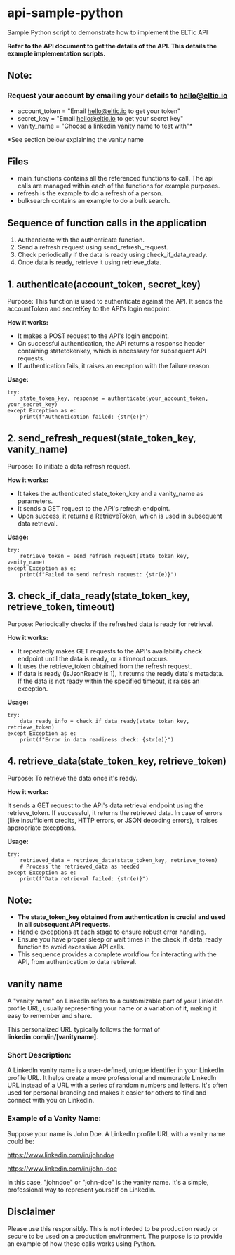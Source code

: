 # api-sample-python
Sample Python script to demonstrate how to implement the ELTic API

**Refer to the API document to get the details of the API.  This details the example implementation scripts.**

## Note:
### Request your account by emailing your details to hello@eltic.io
- account_token = "Email hello@eltic.io to get your token"
- secret_key = "Email hello@eltic.io to get your secret key"
- vanity_name = "Choose a linkedin vanity name to test with"*

*See section below explaining the vanity name


## Files
- main_functions contains all the referenced functions to call.  The api calls are managed within each of the functions for example purposes.
- refresh is the example to do a refresh of a person.
- bulksearch contains an example to do a bulk search.


## Sequence of function calls in the application
1. Authenticate with the authenticate function.
2. Send a refresh request using send_refresh_request.
3. Check periodically if the data is ready using check_if_data_ready.
4. Once data is ready, retrieve it using retrieve_data.


## 1. authenticate(account_token, secret_key)

Purpose: This function is used to authenticate against the API. It sends the accountToken and secretKey to the API's login endpoint.

**How it works:**

- It makes a POST request to the API's login endpoint.
- On successful authentication, the API returns a response header containing statetokenkey, which is necessary for subsequent API requests.
- If authentication fails, it raises an exception with the failure reason.

**Usage:**
```
try:
    state_token_key, response = authenticate(your_account_token, your_secret_key)
except Exception as e:
    print(f"Authentication failed: {str(e)}")
```


## 2. send_refresh_request(state_token_key, vanity_name)

Purpose: To initiate a data refresh request.

**How it works:**

- It takes the authenticated state_token_key and a vanity_name as parameters.
- It sends a GET request to the API's refresh endpoint.
- Upon success, it returns a RetrieveToken, which is used in subsequent data retrieval.

**Usage:**
```
try:
    retrieve_token = send_refresh_request(state_token_key, vanity_name)
except Exception as e:
    print(f"Failed to send refresh request: {str(e)}")
```


## 3. check_if_data_ready(state_token_key, retrieve_token, timeout)

Purpose: Periodically checks if the refreshed data is ready for retrieval.

**How it works:**

- It repeatedly makes GET requests to the API's availability check endpoint until the data is ready, or a timeout occurs.
- It uses the retrieve_token obtained from the refresh request.
- If data is ready (IsJsonReady is 1), it returns the ready data's metadata. If the data is not ready within the specified timeout, it raises an exception.

**Usage:**
```
try:
    data_ready_info = check_if_data_ready(state_token_key, retrieve_token)
except Exception as e:
    print(f"Error in data readiness check: {str(e)}")
```


## 4. retrieve_data(state_token_key, retrieve_token)

Purpose: To retrieve the data once it's ready.

**How it works:**

It sends a GET request to the API's data retrieval endpoint using the retrieve_token.
If successful, it returns the retrieved data.
In case of errors (like insufficient credits, HTTP errors, or JSON decoding errors), it raises appropriate exceptions.

**Usage:**
```
try:
    retrieved_data = retrieve_data(state_token_key, retrieve_token)
    # Process the retrieved_data as needed
except Exception as e:
    print(f"Data retrieval failed: {str(e)}")
```


## Note:

- **The state_token_key obtained from authentication is crucial and used in all subsequent API requests.**
- Handle exceptions at each stage to ensure robust error handling.
- Ensure you have proper sleep or wait times in the check_if_data_ready function to avoid excessive API calls.
- This sequence provides a complete workflow for interacting with the API, from authentication to data retrieval.


## vanity name

A "vanity name" on LinkedIn refers to a customizable part of your LinkedIn profile URL, usually representing your name or a variation of it, making it easy to remember and share. 

This personalized URL typically follows the format of **linkedin.com/in/[vanityname]**.

### Short Description:

A LinkedIn vanity name is a user-defined, unique identifier in your LinkedIn profile URL.
It helps create a more professional and memorable LinkedIn URL instead of a URL with a series of random numbers and letters.
It's often used for personal branding and makes it easier for others to find and connect with you on LinkedIn.


### Example of a Vanity Name:

Suppose your name is John Doe. A LinkedIn profile URL with a vanity name could be:

  https://www.linkedin.com/in/johndoe

  https://www.linkedin.com/in/john-doe

In this case, "johndoe" or "john-doe" is the vanity name. It's a simple, professional way to represent yourself on LinkedIn.

## Disclaimer
Please use this responsibly.  This is not inteded to be production ready or secure to be used on a production environment.  The purpose is to provide an example of how these calls works using Python.
